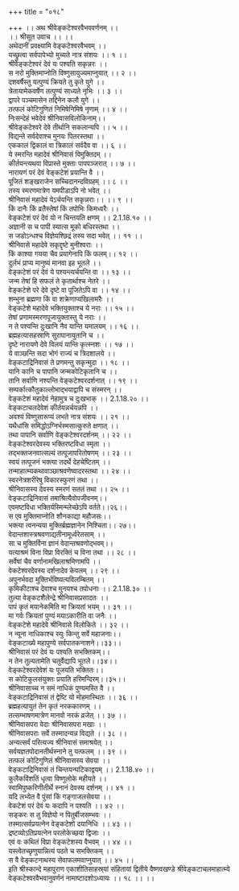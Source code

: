 +++
title = "०१८"

+++
।। अथ श्रीवेङ्कटेश्वरवैभववर्णनम् ।।  
।। श्रीसूत उवाच ।। ।।  
अथेदानीं प्रवक्ष्यामि वेङ्कटेश्वरवैभवम् ।।  
यच्छ्रुत्वा सर्वपापेभ्यो मुच्यते नात्र संशयः ।। १ ।।  
श्रीवेङ्कटेश्वरं देवं यः पश्यति सकृन्नरः ।।  
स नरो मुक्तिमाप्नोति विष्णुसायुज्यमाप्नुयात् ।। २ ।।  
दशवर्षैस्तु यत्पुण्यं क्रियते तु कृते युगे ।।  
त्रेतायामेकवर्षेण तत्पुण्यं साध्यते नृभिः ।। ३ ।।  
द्वापरे पञ्चमासेन तद्दिनेन कलौ युगे ।।  
तत्फलं कोटिगुणितं निमिषेनिमिषे नृणाम् ।। ४ ।।  
निःसन्देहं भवेदेवं श्रीनिवासविलोकिनाम्।।  
श्रीवेङ्कटेश्वरे देवे तीर्थानि सकलान्यपि ।। ५ ।।  
विद्यन्ते सर्वदेवाश्च मुनयः पितरस्तथा ।।  
एककालं द्विकालं वा त्रिकालं सर्वदैव वा ।। ६ ।।  
ये स्मरन्ति महादेवं श्रीनिवासं विमुक्तिदम् ।।  
कीर्तयन्त्यथवा विप्रास्ते मुक्ताः पापपञ्जरात् ।। ७ ।।  
नारायणं परं देवं वेङ्कटेशं प्रयान्ति वै ।।  
पूजितं शङ्खराजेन सच्चिदानन्दविग्रहम् ।। ८ ।।  
तस्य स्मरणमात्रेण यमपीडाऽपि नो भवेत् ।।  
श्रीनिवासं महादेवं येऽर्चयन्ति सकृन्नराः।। ।। ९ ।।  
किं दानैः किं व्रतैस्तेषां किं तपोभिः किमध्वरैः ।।  
वेङ्कटेशं परं देवं यो न चिन्तयति क्षणम् ।। 2.1.18.१० ।।  
अज्ञानी स च पापी स्यात्स मूको बधिरस्तथा ।।  
स जडोऽन्धश्च विज्ञेयश्छिद्रं तस्य सदा भवेत् ।। ११ ।।  
श्रीनिवासे महादेवे सकृद्दृष्टे मुनीश्वराः ।।  
किं काश्या गयया चैव प्रयागेनापि किं फलम्।। १२ ।।  
दुर्लभं प्राप्य मानुष्यं मानवा इह भूतले ।।  
वेङ्कटेशं परं देवं ये पश्यन्त्यर्चयन्ति वा ।। १३ ।।  
जन्म तेषां हि सफलं ते कृतार्थाश्च नेतरे ।।  
वेङ्कटेशे परे देवे दृष्टे वा पूजितेऽपि वा ।। १४ ।।  
शम्भुना ब्रह्मणा किं वा शक्रेणाप्यखिलामरैः ।।  
वेङ्कटेशे महादेवे भक्तियुक्ताश्च ये नराः ।। १५ ।।  
तेषां प्रणामस्मरणपूजायुक्तास्तु ये नराः ।।  
न ते पश्यन्ति दुःखानि नैव यान्ति यमालयम् ।। १६ ।।  
ब्रह्महत्यासहस्राणि सुरापानायुतानि च ।।  
दृष्टे नारायणे देवे विलयं यान्ति कृत्स्नशः ।। १७ ।।  
ये वाञ्छन्ति सदा भोगं राज्यं च त्रिदशालये ।।  
वेङ्कटाद्रिनिवासं ते प्रणमन्तु सकृन्मुदा ।। १८ ।।  
यानि कानि च पापानि जन्मकोटिकृतानि च ।।  
तानि सर्वाणि नश्यन्ति वेङ्कटेश्वरदर्शनात् ।। १९ ।।  
सम्पर्कात्कौतुकाल्लोभाद्भयाद्वापि च संस्मरन् ।।  
वेङ्कटेशं महादेवं नेहामुत्र च दुःखभाक् ।। 2.1.18.२० ।।  
वेङ्कटाचलदेवेशं कीर्तयन्नर्चयन्नपि ।।  
अवश्यं विष्णुसारूप्यं लभते नात्र संशयः ।। २१ ।।  
यथैधांसि समिद्धोऽग्निर्भस्मसात्कुरुते क्षणात् ।।  
तथा पापानि सर्वाणि वेङ्कटेश्वरदर्शनम् ।। २२ ।।  
वेङ्कटेश्वरदेवस्य भक्तिरष्टविधा स्मृता ।।  
तद्भक्तजनवात्सल्यं तत्पूजापरितोषणम् ।। २३ ।।  
स्वयं तत्पूजनं भक्त्या तदर्थे देहचेष्टितम् ।।  
तन्माहात्म्यकथावाञ्छाश्रवणेष्वादरस्तथा ।। २४ ।।  
स्वरनेत्रशरीरेषु विकारस्फुरणं तथा ।।  
श्रीनिवासस्य देवस्य स्मरणं सततं तथा ।। २५ ।।  
वेङ्कटाद्रिनिवासं तमाश्रित्यैवोपजीवनम्।।  
एवमष्टविधा भक्तिर्यस्मिन्म्लेच्छेऽपि वर्तते।।२६।।  
स एव मुक्तिमाप्नोति शौनकाद्या महौजसः।।  
भक्त्या त्वनन्यया मुक्तिर्ब्रह्मज्ञानेन निश्चिता।। २७।।  
वेदान्तशास्त्रश्रवणाद्यतीनामूर्ध्वरेतसाम् ।।  
सा च मुक्तिर्विना ज्ञानं वेदान्तश्रवणोद्भवम्।।  
यत्याश्रमं विना विप्रा विरक्तिं च विना तथा ।। २८ ।।  
सर्वेषां चैव वर्णानामखिलाश्रमिणामपि ।।  
वेकटेश्वरदेवस्य दर्शनादेव केवलम् ।। २९ ।।  
अपुनर्भवदा मुक्तिर्भविष्यत्यविलम्बितम् ।।  
कृमिकीटाश्च देवाश्च मुनयश्च तपोधनाः ।। 2.1.18.३० ।।  
तुल्या वेङ्कटशैलेन्द्रे श्रीनिवासप्रसादतः ।।  
पापं कृतं मयानेकमिति मा क्रियतां भयम् ।। ३१ ।।  
मा गर्वः क्रियतां पुण्यं मयाऽकारीति वा जनैः ।।  
वेङ्कटेशे महादेवे श्रीनिवासे विलोकिते ।। ३२ ।।  
न न्यूना नाधिकाश्च स्युः किन्तु सर्वे महाजनाः।।  
वेङ्कटाख्ये महापुण्ये सर्वपातकनाशने।।३३।।  
श्रीनिवासं परं देवं यः पश्यति सभक्तिकम्।।  
न तेन तुल्यतामेति चतुर्वेद्यापि भूतले।।३४।।  
वेङ्कटेश्वरदेवेशं यः पूजयति भक्तितः।।  
स कोटिकुलसंयुक्तः प्रयाति हरिमन्दिरम्।।३५।।  
श्रीनिवासाच्च न समं नाधिकं पुण्यमस्ति वै ।।  
वेङ्कटाद्रिनिवासं तं द्वेष्टि यो मोहमास्थितः ।। ३६ ।।  
ब्रह्महत्यायुतं तेन कृतं नरककारणम् ।।  
तत्सम्भाषणमात्रेण मानवो नरकं व्रजेत् ।। ३७ ।।  
श्रीनिवासपरा वेदाः श्रीनिवासपरा मखाः ।।  
श्रीनिवासपराः सर्वे तस्मादन्यन्न विद्यते ।। ३८ ।।  
अन्यत्सर्वं परित्यज्य श्रीनिवासं समाश्रयेत् ।।  
सर्वयज्ञतपोदानतीर्थस्नाने तु यत्फलम् ।। ३९ ।।  
तत्फलं कोटिगुणितं श्रीनिवासस्य सेवया ।।  
वेङ्कटाद्रिनिवासं तं चिन्तयन्घटिकाद्वयम् ।। 2.1.18.४० ।।  
कुलैकविंशतिं धृत्वा विष्णुलोके महीयते ।।  
स्वामिपुष्करिणीतीर्थे स्नानं देवस्य दर्शनम् ।। ४१ ।।  
यदि लभ्येत वै पुंसां किं गङ्गाजलसेवया ।।  
वेकटेशं परं देवं यः कदापि न पश्यति ।। ४२ ।।  
सङ्करः स तु विज्ञेयो न पितुर्बीजसम्भवः ।।  
तस्मात्सर्वप्रयत्नेन वेङ्कटेशो दयानिधिः ।। ४३ ।।  
द्रष्टव्योऽतिप्रयत्नेन परलोकेच्छया द्विजाः ।।  
एवं वः कथितं विप्रा वेङ्कटेशस्य वैभवम् ।। ४४ ।।  
यस्त्वेतच्छृणुयान्नित्यं पठते च सभक्तिकम् ।।  
स वै वेङ्कटनाथस्य सेवाफलमवाप्नुयात् ।। ४५ ।।  
इति श्रीस्कान्दे महापुराण एकाशीतिसाहस्र्यां संहितायां द्वितीये वैष्णवखण्डे श्रीवेङ्कटाचलमाहात्म्ये वेङ्कटेश्वरवैभवानुवर्णनं नामाष्टादशोऽध्यायः ।। १८ ।। ।।